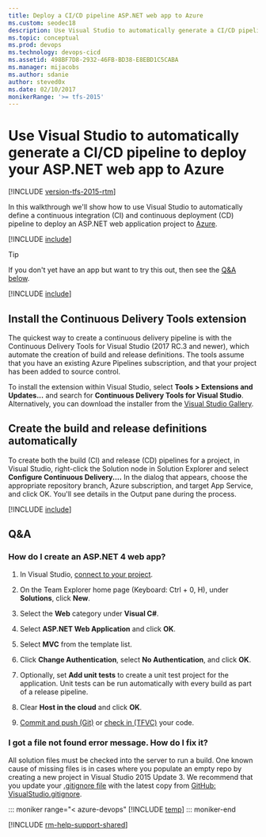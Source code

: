 ```yaml
---
title: Deploy a CI/CD pipeline ASP.NET web app to Azure
ms.custom: seodec18
description: Use Visual Studio to automatically generate a CI/CD pipeline to deploy your ASP.NET web app to Azure in Azure Pipelines or Team Foundation Server (TFS)
ms.topic: conceptual
ms.prod: devops
ms.technology: devops-cicd
ms.assetid: 498BF7D8-2932-46FB-BD38-E8EBD1C5CABA
ms.manager: mijacobs
ms.author: sdanie
author: steved0x
ms.date: 02/10/2017
monikerRange: '>= tfs-2015'
---
```



# Use Visual Studio to automatically generate a CI/CD pipeline to deploy your ASP.NET web app to Azure

[!INCLUDE [version-tfs-2015-rtm](../../../_shared/version-tfs-2015-rtm.md)]

In this walkthrough we'll show how to use Visual Studio to automatically define a continuous integration (CI) and continuous deployment (CD) pipeline to deploy an ASP.NET web application project to [Azure](https://azure.microsoft.com/).

[!INCLUDE [include](../../../apps/aspnet/_shared/ci-cd-description.md)]

> [!TIP]
> If you don't yet have an app but want to try this out, then see the [Q&A below](#new_solution).

[!INCLUDE [include](../../../apps/aspnet/_shared/setup.md)]

## Install the Continuous Delivery Tools extension

The quickest way to create a continuous delivery pipeline is with the Continuous Delivery Tools for Visual Studio (2017 RC.3 and newer),
which automate the creation of build and release definitions. The tools assume that you have an existing Azure Pipelines subscription,
and that your project has been added to source control.

To install the extension within Visual Studio, select **Tools > Extensions and Updates...** and search for **Continuous Delivery Tools for Visual Studio**. Alternatively, you can download the installer from the [Visual Studio Gallery](https://aka.ms/CD4VS).

## Create the build and release definitions automatically

To create both the build (CI) and release (CD) pipelines for a project, in Visual Studio, right-click the Solution node in Solution Explorer and select **Configure Continuous Delivery....** In the dialog that appears, choose the appropriate repository branch, Azure subscription, and target App Service, and click OK. You'll see details in the Output pane during the process.

[!INCLUDE [include](../../../apps/aspnet/_shared/commit-build-release.md)]

## Q&A

<!-- BEGINSECTION class="md-qanda" -->

<h3 id="new_solution">How do I create an ASP.NET 4 web app?</h3>

1. In Visual Studio, [connect to your project](../../../../organizations/projects/connect-to-projects.md#visual-studio).

1. On the Team Explorer home page (Keyboard: Ctrl + 0, H), under **Solutions**, click **New**.

1. Select the **Web** category under **Visual C#**.

1. Select **ASP.NET Web Application** and click **OK**.

1. Select **MVC** from the template list.

1. Click **Change Authentication**, select **No Authentication**, and click **OK**.

1. Optionally, set **Add unit tests** to create a unit test project for the application. Unit tests can be run automatically with every build as part of a release pipeline.

1. Clear **Host in the cloud** and click **OK**.

1. [Commit and push (Git)](../../../../repos/git/share-your-code-in-git-vs.md) or [check in (TFVC)](../../../../repos/tfvc/share-your-code-in-tfvc-vs.md) your code.

### I got a file not found error message. How do I fix it?

All solution files must be checked into the server to run a build. One known cause of missing files is in cases where you populate an empty repo by creating a new project in Visual Studio 2015 Update 3. We recommend that you update your [.gitignore file](../../../../repos/git/ignore-files.md) with the latest copy from [GitHub: VisualStudio.gitignore](https://github.com/github/gitignore/blob/master/VisualStudio.gitignore).

::: moniker range="< azure-devops"
[!INCLUDE [temp](../../../_shared/qa-versions.md)]
::: moniker-end

<!-- ENDSECTION -->

[!INCLUDE [rm-help-support-shared](../../../_shared/rm-help-support-shared.md)]
